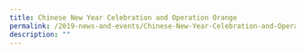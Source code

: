 ```yaml
---
title: Chinese New Year Celebration and Operation Orange
permalink: /2019-news-and-events/Chinese-New-Year-Celebration-and-Operation-Orange
description: ""
---
```

